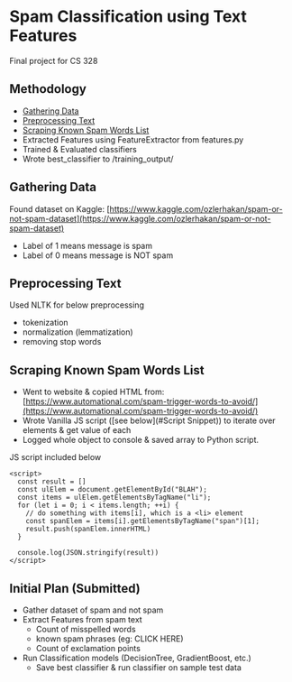 # Spam Classification using Text Features
Final project for CS 328

## Methodology
- [Gathering Data](#gathering-data)
- [Preprocessing Text](#preprocessing-text)
- [Scraping Known Spam Words List](#scraping-known-spam-words-list)
- Extracted Features using FeatureExtractor from features.py
- Trained & Evaluated classifiers
- Wrote best_classifier to /training_output/

## Gathering Data
Found dataset on Kaggle: [https://www.kaggle.com/ozlerhakan/spam-or-not-spam-dataset](https://www.kaggle.com/ozlerhakan/spam-or-not-spam-dataset)
- Label of 1 means message is spam
- Label of 0 means message is NOT spam

## Preprocessing Text
Used NLTK for below preprocessing
- tokenization
- normalization (lemmatization)
- removing stop words

## Scraping Known Spam Words List
- Went to website & copied HTML from: [https://www.automational.com/spam-trigger-words-to-avoid/](https://www.automational.com/spam-trigger-words-to-avoid/)
- Wrote Vanilla JS script ([see below](#Script Snippet)) to iterate over elements & get value of each
- Logged whole object to console & saved array to Python script.

JS script included below
```
<script>
  const result = []
  const ulElem = document.getElementById("BLAH");
  const items = ulElem.getElementsByTagName("li");
  for (let i = 0; i < items.length; ++i) {
    // do something with items[i], which is a <li> element
    const spanElem = items[i].getElementsByTagName("span")[1];
    result.push(spanElem.innerHTML)
  }

  console.log(JSON.stringify(result))
</script>
```

## Initial Plan (Submitted)
- Gather dataset of spam and not spam
- Extract Features from spam text
  - Count of misspelled words
  - known spam phrases (eg: CLICK HERE)
  - Count of exclamation points
- Run Classification models (DecisionTree, GradientBoost, etc.)
  - Save best classifier & run classifier on sample test data